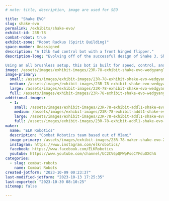 ```yaml
---
# note: title, description, image are used for SEO

title: "Shake EVO"
slug: shake-evo
permalink: /exhibits/shake-evo/
exhibit-id: 23R-78
combat-robot: true
exhibit-zone: "Robot Ruckus (Spirit Building)"
space-number: Unassigned
description: "A 12lb 4wd control bot with a front hinged flipper."
description-long: "Evolving off of the successful design of Shake 3, Shake EVO intends to build from the previous 3 generations of the Shake series and up the competitiveness, durability, efficiency, and wins. 

Using an all brushless setup, this bot is built for speed, control, and durability. Shake's objective in a fight is to take control of the pacing and space, using it's ground game and speed to take opponents where we want them, when we want them. The top hinged flipper can be used to launch bots out of the arena, as well as acting as the bot's self righter.  "
image: /assets/images/exhibit-images/23R-78-exhibit-shake-evo-wedgyangle-large.JPG
image-primary: 
  small: /assets/images/exhibit-images/23R-78-exhibit-shake-evo-wedgyangle-small.JPG
  medium: /assets/images/exhibit-images/23R-78-exhibit-shake-evo-wedgyangle-medium.JPG
  large: /assets/images/exhibit-images/23R-78-exhibit-shake-evo-wedgyangle-large.JPG
  full: /assets/images/exhibit-images/23R-78-exhibit-shake-evo-wedgyangle-full.JPG
additional-images: 
  - 1:
    small: /assets/images/exhibit-images/23R-78-exhibit-addl1-shake-evo-379048423-18023866741654421-3615392212588741216-n-small.jpg
    medium: /assets/images/exhibit-images/23R-78-exhibit-addl1-shake-evo-379048423-18023866741654421-3615392212588741216-n-medium.jpg
    large: /assets/images/exhibit-images/23R-78-exhibit-addl1-shake-evo-379048423-18023866741654421-3615392212588741216-n-large.jpg
    full: /assets/images/exhibit-images/23R-78-exhibit-addl1-shake-evo-379048423-18023866741654421-3615392212588741216-n-full.jpg
maker: 
  name: "ELK Robotics"
  description: "Combat Robotics team based out of MIami"
  image-primary: /assets/images/exhibit-images/23R-78-maker-shake-evo-294238321-905643643721761-8174998399866761612-n-medium.jpg
  instagram: https://www.instagram.com/elkrobotics/
  facebook: https://www.facebook.com/ELKRobotics
  youtube: https://www.youtube.com/channel/UC2CV6pQPWpPsoCYFduOXChA
categories: 
  - slug: combat-robots
    name: Combat Robots
created-jotform: "2023-10-09 00:23:37"
last-modified-jotform: "2023-10-13 17:25:35"
last-exported: "2023-10-30 08:10:25"
sitemap: false

---
```

